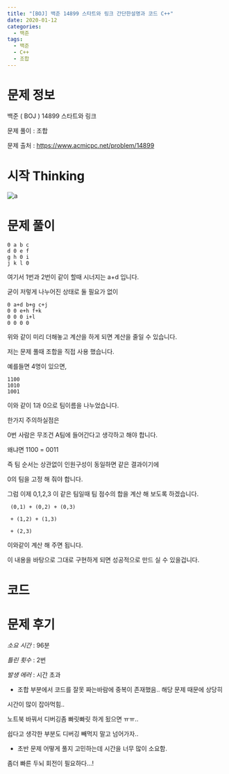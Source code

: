 ```yaml
---
title: "[BOJ] 백준 14899 스타트와 링크 간단한설명과 코드 C++"
date: 2020-01-12
categories: 
  - 백준
tags: 
  - 백준
  - C++
  - 조합
---
```

# 문제 정보
백준 ( BOJ ) 14899 스타트와 링크

문제 풀이 : 조합

문제 출처 : https://www.acmicpc.net/problem/14899


# 시작 Thinking
![a](https://user-images.githubusercontent.com/36880919/72219102-8b2b1380-3585-11ea-9ce1-32beb1aed152.jpg)

# 문제 풀이
```
0 a b c
d 0 e f 
g h 0 i
j k l 0
```
 여기서 1번과 2번이 같이 할때 시너지는 a+d 입니다. 
 
 굳이 저렇게 나누어진 상태로 둘 필요가 없이
 
```
0 a+d b+g c+j
0 0 e+h f+k
0 0 0 i+l
0 0 0 0 
```
 위와 같이 미리 더해놓고 계산을 하게 되면 계산을 줄일 수 있습니다. 
 
 저는 문제 풀때 조합을 직접 사용 했습니다. 
 
 예를들면 4명이 있으면, 
 
 ```
 1100
 1010
 1001
 ```
 이와 같이 1과 0으로 팀이름을 나누었습니다. 
 
 한가지 주의하실점은
 
 0번 사람은 무조건 A팀에 들어간다고 생각하고 해야 합니다. 
 
 왜냐면 1100  = 0011 
 
 즉 팀 순서는 상관없이 인원구성이 동일하면 같은 결과이기에
 
 0의 팀을 고정 해 줘야 합니다. 
 
 그럼 이제 0,1,2,3 이 같은 팀일때 팀 점수의 합을 계산 해 보도록 하겠습니다.
```
 (0,1) + (0,2) + (0,3) 
 
 + (1,2) + (1,3) 
 
 + (2,3)
```
 이와같이 계산 해 주면 됩니다.
 
 이 내용을 바탕으로 그대로 구현하게 되면 성공적으로 만드 실 수 있을겁니다.
 
# 코드 

# 문제 후기

 *소요 시간* : 96분

 *틀린 횟수* : 2번

 *발생 에러* : 시간 초과
 
  - 조합 부분에서 코드를 잘못 짜는바람에 중복이 존재했음..  해당 문제 때문에 상당히 
  
  시간이 많이 잡아먹힘..
  
  노트북 바꿔서 디버깅좀 빠릿빠릿 하게 됬으면 ㅠㅠ..
  
  쉽다고 생각한 부분도 디버깅 빼먹지 말고 넘어가자..
 
  - 초반 문제 어떻게 풀지 고민하는데 시간을 너무 많이 소요함. 
  
   좀더 빠른 두뇌 회전이 필요하다...!
